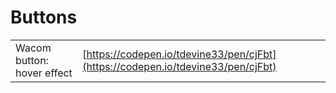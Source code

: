 # Buttons

|  |  |
| :--- | :--- |
| Wacom button: hover effect | [https://codepen.io/tdevine33/pen/cjFbt](https://codepen.io/tdevine33/pen/cjFbt) |

